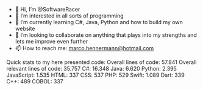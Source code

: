 - 👋 Hi, I’m @SoftwareRacer
- 👀 I’m interested in all sorts of programming
- 🌱 I’m currently learning C#, Java, Python and how to build my own website
- 💞️ I’m looking to collaborate on anything that plays into my strengths and lets me improve even further
- 📫 How to reach me: marco.hennermann@hotmail.com

Quick stats to my here presented code:
Overall lines of code: 57.841
Overall relevant lines of code: 35.757
C#: 16.348
Java: 6.620
Python: 2.395
JavaScript: 1.535
HTML: 337
CSS: 537
PHP: 529
Swift: 1.089
Dart: 339
C++: 489
COBOL: 337

<!---
SoftwareRacer/SoftwareRacer is a ✨ special ✨ repository because its `README.md` (this file) appears on your GitHub profile.
You can click the Preview link to take a look at your changes.
--->
